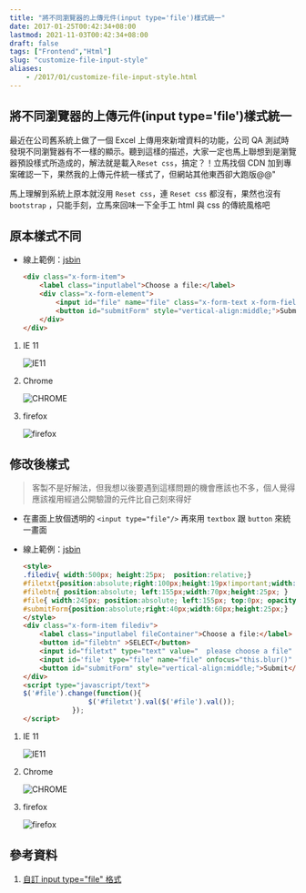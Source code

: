 ```yaml
---
title: "將不同瀏覽器的上傳元件(input type='file')樣式統一"
date: 2017-01-25T00:42:34+08:00
lastmod: 2021-11-03T00:42:34+08:00
draft: false
tags: ["Frontend","Html"]
slug: "customize-file-input-style"
aliases:
    - /2017/01/customize-file-input-style.html
---
```

## 將不同瀏覽器的上傳元件(input type='file')樣式統一

最近在公司舊系統上做了一個 Excel 上傳用來新增資料的功能，公司 QA 測試時發現不同瀏覽器有不一樣的顯示。聽到這樣的描述，大家一定也馬上聯想到是瀏覽器預設樣式所造成的，解法就是載入`Reset css`，搞定？！立馬找個 CDN 加到專案確認一下，果然我的上傳元件統一樣式了，但網站其他東西卻大跑版@@"

馬上理解到系統上原本就沒用 `Reset css`，連 `Reset css` 都沒有，果然也沒有 `bootstrap` ，只能手刻，立馬來回味一下全手工 html 與 css 的傳統風格吧

## 原本樣式不同

- 線上範例：[jsbin](http://jsbin.com/xuzeqopuce/edit?html,css,js,output)

    ```html
    <div class="x-form-item">
        <label class="inputlabel">Choose a file:</label>
        <div class="x-form-element">
            <input id="file" name="file" class="x-form-text x-form-field inputtext {required:true}" size="40" type="file">
            <button id="submitForm" style="vertical-align:middle;">Submit</button>
        </div>
    </div>
    ```

1. IE 11

    ![IE11](https://cloud.githubusercontent.com/assets/3851540/22191361/e517ec9c-e164-11e6-9bda-44f6491e827e.png)

2. Chrome

    ![CHROME](https://cloud.githubusercontent.com/assets/3851540/22191357/e4db23de-e164-11e6-8e77-bbbac2c15f37.png)

3. firefox

    ![firefox](https://cloud.githubusercontent.com/assets/3851540/22191360/e5178c98-e164-11e6-8ac4-33301dd44d1b.png)

## 修改後樣式

> 客製不是好解法，但我想以後要遇到這樣問題的機會應該也不多，個人覺得應該複用經過公開驗證的元件比自己刻來得好

- 在畫面上放個透明的 `<input type="file"/>` 再來用 `textbox` 跟 `button` 來統一畫面
- 線上範例：[jsbin](http://jsbin.com/yagohizuci/1/edit?html,css,js,output)

    ```html
    <style>
    .filediv{ width:500px; height:25px;  position:relative;}
    #filetxt{position:absolute;right:100px;height:19px!important;width:173px}
    #filebtn{ position:absolute; left:155px;width:70px;height:25px; }
    #file{ width:245px; position:absolute; left:155px; top:0px; opacity:0; outline: none;height: 25px;}
    #submitForm{position:absolute;right:40px;width:60px;height:25px;}
    </style>
    <div class="x-form-item filediv">
        <label class="inputlabel fileContainer">Choose a file:</label>
        <button id="filebtn" >SELECT</button>
        <input id="filetxt" type="text" value="  please choose a file" />
        <input id='file' type="file" name="file" onfocus="this.blur()" class="x-form-text x-form-field inputtext {required:true}" size="40"/>
        <button id="submitForm" style="vertical-align:middle;">Submit</button>
    </div>
    <script type="javascript/text">
    $('#file').change(function(){
                    $('#filetxt').val($('#file').val());
                });
    </script>
    ```

1. IE 11

    ![IE11](https://cloud.githubusercontent.com/assets/3851540/22191362/e519d5de-e164-11e6-978e-5c7e98c8f4bd.png)

2. Chrome

    ![CHROME](https://cloud.githubusercontent.com/assets/3851540/22191358/e4ffbbc2-e164-11e6-8d08-159e573da610.png)

3. firefox

    ![firefox](https://cloud.githubusercontent.com/assets/3851540/22191359/e517869e-e164-11e6-9f94-0073a912b99e.png)

## 參考資料

1. [自訂 input type="file" 格式](http://audi.tw/blog/css/input.type=file.asp)
